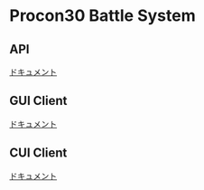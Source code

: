 # Procon30 Battle System

## API

[ドキュメント](api.html)

## GUI Client

[ドキュメント](gui.html)

## CUI Client

[ドキュメント](cui.html)
